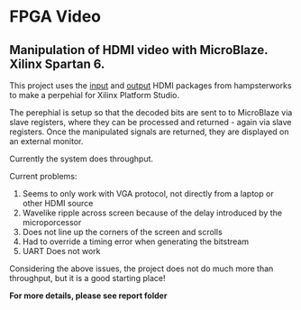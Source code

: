 FPGA Video
=====================================
Manipulation of HDMI video with MicroBlaze. Xilinx Spartan 6.
-----------------------------

This project uses the [input](http://hamsterworks.co.nz/mediawiki/index.php/HDMI_Input#Test_setup) and [output](http://hamsterworks.co.nz/mediawiki/index.php/Dvid_test)
 HDMI packages from hampsterworks to make a perpehial for Xilinx Platform Studio.
 
 The perephial is setup so that the decoded bits are sent to to MicroBlaze via slave registers, where they can be processed and returned - again via slave registers.
 Once the manipulated signals are returned, they are displayed on an external monitor.
 
 Currently the system does throughput.
 
 Current problems:
 1. Seems to only work with VGA protocol, not directly from a laptop or other HDMI source
 2. Wavelike ripple across screen because of the delay introduced by the microporcessor
 3. Does not line up the corners of the screen and scrolls
 4. Had to override a timing error when generating the bitstream
 5. UART Does not work
 
 Considering the above issues, the project does not do much more than throughput, but it is a good starting place!

 __For more details, please see report folder__
